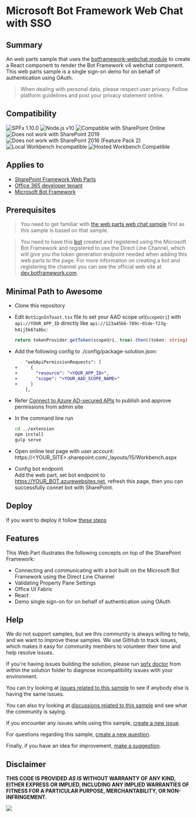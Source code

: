 # Microsoft Bot Framework Web Chat with SSO

## Summary

An web parts sample that uses the [botframework-webchat module](https://www.npmjs.com/package/botframework-webchat) to create a React component to render the Bot Framework v4 webchat component. This web parts sample is a single sign-on demo for on behalf of authentication using OAuth.

> When dealing with personal data, please respect user privacy. Follow platform guidelines and post your privacy statement online.

## Compatibility

![SPFx 1.10.0](https://img.shields.io/badge/SPFx-1.10.0-green.svg)
![Node.js v10](https://img.shields.io/badge/Node.js-v10-green.svg) 
![Compatible with SharePoint Online](https://img.shields.io/badge/SharePoint%20Online-Compatible-green.svg)
![Does not work with SharePoint 2019](https://img.shields.io/badge/SharePoint%20Server%202019-Incompatible-red.svg "SharePoint Server 2019 requires SPFx 1.4.1 or lower")
![Does not work with SharePoint 2016 (Feature Pack 2)](https://img.shields.io/badge/SharePoint%20Server%202016%20(Feature%20Pack%202)-Incompatible-red.svg "SharePoint Server 2016 Feature Pack 2 requires SPFx 1.1")
![Local Workbench Incompatible](https://img.shields.io/badge/Local%20Workbench-Incompatible-red.svg "The solution requires access to the user's credentials")
![Hosted Workbench Compatible](https://img.shields.io/badge/Hosted%20Workbench-Compatible-green.svg)

## Applies to

* [SharePoint Framework Web Parts](https://docs.microsoft.com/en-us/sharepoint/dev/spfx/web-parts/overview-client-side-web-parts)
* [Office 365 developer tenant](https://docs.microsoft.com/en-us/sharepoint/dev/spfx/set-up-your-developer-tenant)
* [Microsoft Bot Framework](http://dev.botframework.com)

## Prerequisites

> You need to get familiar with [the web parts web chat sample](Placeholder) first as this sample is based on that sample.

> You need to have this [bot](../bot/) created and registered using the Microsoft Bot Framework and registered to use the Direct Line Channel, which will give you the token generation endpoint needed when adding this web parts to the page. For more information on creating a bot and registering the channel you can see the official web site at [dev.botframework.com](http://dev.botframework.com).

## Minimal Path to Awesome

- Clone this repository

- Edit `BotSignInToast.tsx` file to set your AAD scope uri(`scopeUri`) with `api://YOUR_APP_ID` directly like `api://123a45b6-789c-01de-f23g-h4ij5k67a8bc`:

    ```ts
    return tokenProvider.getToken(scopeUri, true).then((token: string) => {
    ```

- Add the following config to ./config/package-solution.json:

    ```diff
        "webApiPermissionRequests": [
    +     {
    +       "resource": "<YOUR_APP_ID>",
    +       "scope": "<YOUR_AAD_SCOPE_NAME>"
    +     }
        ],
    ```

- Refer [Connect to Azure AD-secured APIs](https://docs.microsoft.com/en-us/sharepoint/dev/spfx/use-aadhttpclient) to publish and approve permissions from admin site

- In the command line run

    ```bash
    cd ../extension
    npm install
    gulp serve
    ```

- Open online test page with user account: https://<YOUR_SITE>.sharepoint.com/_layouts/15/Workbench.aspx
- Config bot endpoint \
    Add the web part, set bot endpoint to https://YOUR_BOT.azurewebsites.net, refresh this page, then you can successfully connet bot with SharePoint.

## Deploy

If you want to deploy it follow [these steps](https://docs.microsoft.com/en-us/sharepoint/dev/spfx/web-parts/get-started/hosting-webpart-from-office-365-cdn) 

## Features

This Web Part illustrates the following concepts on top of the SharePoint Framework:

- Connecting and communicating with a bot built on the Microsoft Bot Framework using the Direct Line Channel
- Validating Property Pane Settings
- Office UI Fabric
- React
- Demo single sign-on for on behalf of authentication using OAuth


## Help

We do not support samples, but we this community is always willing to help, and we want to improve these samples. We use GitHub to track issues, which makes it easy for  community members to volunteer their time and help resolve issues.

If you're having issues building the solution, please run [spfx doctor](https://pnp.github.io/cli-microsoft365/cmd/spfx/spfx-doctor/) from within the solution folder to diagnose incompatibility issues with your environment.

You can try looking at [issues related to this sample](https://github.com/pnp/sp-dev-fx-webparts/issues?q=label%3Areact-bot-framework-sso) to see if anybody else is having the same issues.

You can also try looking at [discussions related to this sample](https://github.com/pnp/sp-dev-fx-webparts/discussions?discussions_q=label%3Areact-bot-framework-sso) and see what the community is saying.

If you encounter any issues while using this sample, [create a new issue](https://github.com/pnp/sp-dev-fx-webparts/issues/new?assignees=&labels=Needs%3A+Triage+%3Amag%3A%2Ctype%3Abug-suspected%2Csample%3A%20react-bot-framework-sso&authors=@stephanbisser&template=bug-report.yml&sample=react-bot-framework-sso&authors=@stephanbisser&title=react-bot-framework-sso%20-%20).

For questions regarding this sample, [create a new question](https://github.com/pnp/sp-dev-fx-webparts/issues/new?assignees=&labels=Needs%3A+Triage+%3Amag%3A%2Ctype%3Aquestion%2Csample%3A%20react-bot-framework-sso&authors=@stephanbisser&template=question.yml&sample=react-bot-framework-sso&authors=@stephanbisser&title=react-bot-framework-sso%20-%20).

Finally, if you have an idea for improvement, [make a suggestion](https://github.com/pnp/sp-dev-fx-webparts/issues/new?assignees=&labels=Needs%3A+Triage+%3Amag%3A%2Ctype%3Aenhancement%2Csample%3A%20react-bot-framework-sso&authors=@stephanbisser&template=question.yml&sample=react-bot-framework-sso&authors=@stephanbisser&title=react-bot-framework-sso%20-%20).

## Disclaimer

**THIS CODE IS PROVIDED *AS IS* WITHOUT WARRANTY OF ANY KIND, EITHER EXPRESS OR IMPLIED, INCLUDING ANY IMPLIED WARRANTIES OF FITNESS FOR A PARTICULAR PURPOSE, MERCHANTABILITY, OR NON-INFRINGEMENT.**


<img src="https://telemetry.sharepointpnp.com/sp-dev-fx-webparts/samples/react-bot-framework-sso/webpart" />
